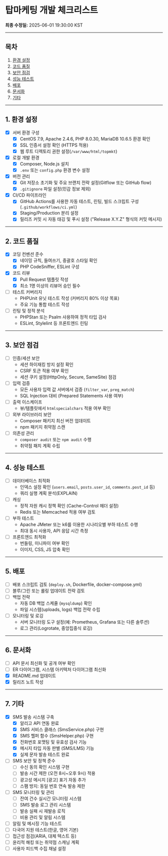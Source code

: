 # 탑마케팅 개발 체크리스트

**최종 수정일:** 2025-06-01 19:30:00 KST

---

## 목차
1. [환경 설정](#환경-설정)  
2. [코드 품질](#코드-품질)  
3. [보안 점검](#보안-점검)  
4. [성능 테스트](#성능-테스트)  
5. [배포](#배포)  
6. [문서화](#문서화)  
7. [기타](#기타)

---

## 1. 환경 설정
- [x] 서버 환경 구성  
  - [x] CentOS 7.9, Apache 2.4.6, PHP 8.0.30, MariaDB 10.6.5 환경 확인  
  - [x] SSL 인증서 설정 확인 (HTTPS 적용)  
  - [x] 웹 루트 디렉토리 권한 설정(`/var/www/html/topmkt`)  
- [x] 로컬 개발 환경  
  - [x] Composer, Node.js 설치  
  - [x] `.env` 또는 `config.php` 환경 변수 설정  
- [x] 버전 관리  
  - [x] Git 저장소 초기화 및 주요 브랜치 전략 설정(Gitflow 또는 GitHub flow)  
  - [x] `.gitignore` 파일 설정(민감 정보 제외)  
- [x] CI/CD 파이프라인  
  - [x] GitHub Actions를 사용한 자동 테스트, 린팅, 빌드 스크립트 구성 (`.github/workflows/ci.yml`)  
  - [x] Staging/Production 분리 설정  
  - [x] 릴리즈 커밋 시 자동 태깅 및 푸시 설정 ("Release X.Y.Z" 형식의 커밋 메시지)

---

## 2. 코드 품질
- [x] 코딩 컨벤션 준수  
  - [x] 네이밍 규칙, 들여쓰기, 중괄호 스타일 확인  
  - [x] PHP CodeSniffer, ESLint 구성  
- [x] 코드 리뷰  
  - [x] Pull Request 템플릿 작성  
  - [x] 최소 1명 이상의 리뷰어 승인 필수  
- [ ] 테스트 커버리지  
  - PHPUnit 유닛 테스트 작성 (커버리지 80% 이상 목표)  
  - 주요 기능 통합 테스트 작성  
- [ ] 린팅 및 정적 분석  
  - PHPStan 또는 Psalm 사용하여 정적 타입 검사  
  - ESLint, Stylelint 등 프론트엔드 린팅  

---

## 3. 보안 점검
- [ ] 인증/세션 보안  
  - 세션 하이재킹 방지 설정 확인  
  - CSRF 토큰 적용 여부 확인  
  - 세션 쿠키 설정(HttpOnly, Secure, SameSite) 점검  
- [ ] 입력 검증  
  - 모든 사용자 입력 값 서버에서 검증 (`filter_var`, `preg_match`)  
  - SQL Injection 대비 (Prepared Statements 사용 여부)  
- [ ] 출력 이스케이프  
  - 뷰/템플릿에서 `htmlspecialchars` 적용 여부 확인  
- [ ] 외부 라이브러리 보안  
  - Composer 패키지 최신 버전 업데이트  
  - npm 패키지 취약점 스캔  
- [ ] 의존성 관리  
  - `composer audit` 또는 `npm audit` 수행  
  - 취약점 패치 계획 수립  

---

## 4. 성능 테스트
- [ ] 데이터베이스 최적화  
  - 인덱스 설정 확인 (`users.email`, `posts.user_id`, `comments.post_id` 등)  
  - 쿼리 실행 계획 분석(EXPLAIN)  
- [ ] 캐싱  
  - 정적 자원 캐시 정책 확인 (Cache-Control 헤더 설정)  
  - Redis 또는 Memcached 적용 여부 검토  
- [ ] 부하 테스트  
  - Apache JMeter 또는 k6를 이용한 시나리오별 부하 테스트 수행  
  - 최대 동시 사용자, API 응답 시간 측정  
- [ ] 프론트엔드 최적화  
  - 번들링, 미니파이 여부 확인  
  - 이미지, CSS, JS 압축 확인  

---

## 5. 배포
- [ ] 배포 스크립트 검토 (`deploy.sh`, Dockerfile, docker-compose.yml)  
- [ ] 블루/그린 또는 롤링 업데이트 전략 검토  
- [ ] 백업 전략  
  - 자동 DB 백업 스케줄 (`mysqldump`) 확인  
  - 파일 시스템(uploads, logs) 백업 전략 수립  
- [ ] 모니터링 및 로깅  
  - 서버 모니터링 도구 설정(예: Prometheus, Grafana 또는 다른 솔루션)  
  - 로그 관리(Logrotate, 중앙집중식 로깅)  

---

## 6. 문서화
- [ ] API 문서 최신화 및 공개 여부 확인  
- [ ] ER 다이어그램, 시스템 아키텍처 다이어그램 최신화  
- [x] README.md 업데이트  
- [x] 릴리즈 노트 작성  

---

## 7. 기타
- [x] SMS 발송 시스템 구축  
  - [x] 알리고 API 연동 완료  
  - [x] SMS 서비스 클래스 (SmsService.php) 구현  
  - [x] SMS 헬퍼 함수 (SmsHelper.php) 구현  
  - [x] 전화번호 포맷팅 및 유효성 검사 기능  
  - [x] 메시지 타입 자동 판별 (SMS/LMS) 기능  
  - [x] 실제 문자 발송 테스트 완료  
- [ ] SMS 보안 및 정책 준수  
  - [ ] 수신 동의 확인 시스템 구현  
  - [ ] 발송 시간 제한 (오전 8시~오후 9시) 적용  
  - [ ] 광고성 메시지 [광고] 표기 자동 추가  
  - [ ] 스팸 방지: 동일 번호 연속 발송 제한  
- [ ] SMS 모니터링 및 관리  
  - [ ] 잔여 건수 실시간 모니터링 시스템  
  - [ ] SMS 발송 로그 관리 시스템  
  - [ ] 발송 실패 시 재발송 로직  
  - [ ] 비용 관리 및 알림 시스템  
- [ ] 알림 및 메시징 기능 테스트  
- [ ] 다국어 지원 테스트(한글, 영어 기본)  
- [ ] 접근성 점검(ARIA, 대체 텍스트 등)  
- [ ] 윤리적 해킹 또는 취약점 스캐닝 계획  
- [ ] 사용자 피드백 수집 채널 설정
